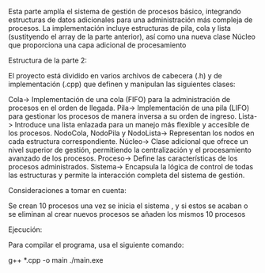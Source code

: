 Esta parte  amplía el sistema de gestión de procesos básico, integrando estructuras de datos adicionales para una administración más compleja de procesos. La implementación incluye estructuras de pila, cola y lista (sustityendo el array de la parte anterior), así como una nueva clase Núcleo que proporciona una capa adicional de procesamiento

Estructura de la parte 2:

El proyecto está dividido en varios archivos de cabecera (.h) y de implementación (.cpp) que definen y manipulan las siguientes clases:

Cola-> Implementación de una cola (FIFO) para la administración de procesos en el orden de llegada.
Pila-> Implementación de una pila (LIFO) para gestionar los procesos de manera inversa a su orden de ingreso.
Lista-> Introduce una lista enlazada para un manejo más flexible y accesible de los procesos.
NodoCola, NodoPila y NodoLista-> Representan los nodos en cada estructura correspondiente.
Núcleo-> Clase adicional que ofrece un nivel superior de gestión, permitiendo la centralización y el procesamiento avanzado de los procesos.
Proceso-> Define las características de los procesos administrados.
Sistema-> Encapsula la lógica de control de todas las estructuras y permite la interacción completa del sistema de gestión.


Consideraciones a tomar en cuenta:

Se crean 10 procesos una vez se inicia el sistema , y si estos se acaban o se eliminan al crear nuevos procesos se añaden los mismos 10 procesos
 



Ejecución:

Para compilar el programa, usa el siguiente comando:

g++ *.cpp -o main
./main.exe
